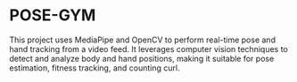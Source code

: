 # POSE-GYM
This project uses MediaPipe and OpenCV to perform real-time pose and hand tracking from a video feed. It leverages computer vision techniques to detect and analyze body and hand positions, making it suitable for pose estimation, fitness tracking, and counting curl.
